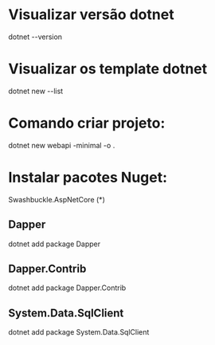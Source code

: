 
# Visualizar versão dotnet
dotnet --version

# Visualizar os template dotnet
dotnet new --list


# Comando criar projeto:
dotnet new webapi -minimal -o .


# Instalar pacotes Nuget:

Swashbuckle.AspNetCore (*)

## Dapper
dotnet add package Dapper

## Dapper.Contrib
dotnet add package Dapper.Contrib

## System.Data.SqlClient
dotnet add package System.Data.SqlClient

